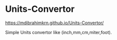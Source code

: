 # Units-Convertor
https://mdibrahimkrn.github.io/Units-Convertor/

Simple Units convertor like (inch,mm,cm,miter,foot).
